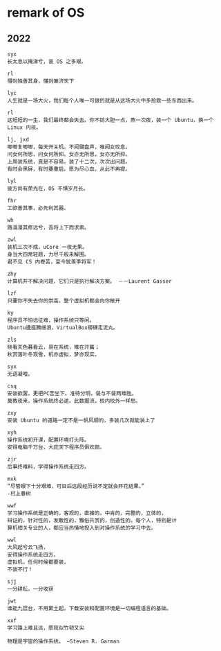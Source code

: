 # remark of OS

## 2022

```
syx
长太息以掩涕兮，哀 OS 之多艰。
```

```
rl
懵则独善其身，懂则兼济天下
```

```
lyc
人生就是一场大火，我们每个人唯一可做的就是从这场大火中多抢救一些东西出来。
```

```
rl
这短短的一生，我们最终都会失去。你不妨大胆一点，熬一次夜，装一个 Ubuntu，换一个 Linux 内核。
```

```
lj, jxd
唧唧复唧唧，每天开关机。不闻键盘声，唯闻女叹息。
问女何所思，问女何所抑。女亦无所思，女亦无所抑。
上周装系统，真是不容易。装了十二次，次次出问题。
有时会黑屏，有时要重启。愿为尽心血，从此不再提。
```
```
lyl
彼方尚有荣光在，OS 不惧岁月长。
```

```
fhr
工欲善其事，必先利其器。
```

```
wh
路漫漫其修远兮，吾将上下而求索。
```

```
zwl
装机三次不成，uCore 一夜无果。
身当大四常轻题，力尽千般未解围。
君不见 CS 内卷苦，至今犹羡李将军！
```

```
zhy
计算机并不解决问题，它们只是执行解决方案。 －－Laurent Gasser
```

```
lzf
只要你不失去你的崇高，整个虚拟机都会向你敞开
```

```
ky
程序员不怕远征难，操作系统只等闲。
Ubuntu逶迤腾细浪，VirtualBox磅礴走泥丸。
```

```
zls
晓看天色暮看云，易在系统，难在开篇；
秋赏落叶冬观雪，机亦虚拟，梦亦现实。
```

```
syx
无语凝噎。
```

```
csq
安装欲罢，更把PC苦坐下。准待分明，餐与不餐两难胜。
莫教夜来，操作系统终必遂。此数据流，校内校外一样愁。
```

```
zxy
安装 Ubuntu 的道路一定不是一帆风顺的，多装几次就能装上了
```

```
xyh
操作系统初开课，配置环境打头阵。
安得电脑千万台，大庇天下程序员俱欢颜。
```

```
zjr
后事终难料，学得操作系统走四方。
```

```
mxk
“尽管眼下十分艰难，可日后这段经历说不定就会开花结果。”
-村上春树
```

```
wwf
学习操作系统是正确的，客观的，直接的，中肯的，完整的，立体的，
辩证的，针对性的，发散性的，雅俗共赏的，创造性的。每个人，特别是计
算机相关专业的人，都应当热情地投入到对操作系统的学习中去。
```

```
wwl
大风起兮云飞扬，
安得操作系统走四方，
虚拟机，任何时候都要装，
不装不行！
```

```
sjj
一分耕耘，一分收获
```

```
jwt
谁能九层台，不用累土起。下载安装和配置环境是一切编程语言的基础。
```

```
xxf
学习路上难且远，愿我似竹韧又尖
```

```
物理是宇宙的操作系统。 ―Steven R. Garman
```
